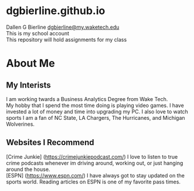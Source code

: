 # dgbierline.github.io   
Dallen G Bierline dgbierline@my.waketech.edu  
This is my school account  
This repository will hold assignments for my class  
# About Me
## My Interists
  I am working twards a Business Analytics Degree from Wake Tech.  
  My hobby that I spend the most time doing is playing video games. I have invested a lot of money and time into upgrading my PC. 
  I also love to watch sports I am a fan of NC State, LA Chargers, The Hurricanes, and Michigan Wolverines.
## Websites I Recommend
  [Crime Junkie] (https://crimejunkiepodcast.com/) I love to listen to true crime podcasts whenever im driving around, working out, or just hanging around the house.  
  [ESPN] (https://www.espn.com/) I have always got to stay updated on the sports world. Reading articles on ESPN is one of my favorite pass times.
